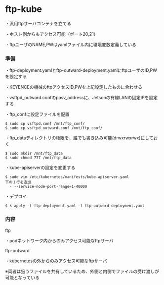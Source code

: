 # ftp-kube

・汎用ftpサーバコンテナを立てる

・ホスト側からもアクセス可能（ポート20,21）

・ftpユーザのNAME,PWはyamlファイル内に環境変数定義している

### 準備

・ftp-deployment.yamlとftp-outward-deployment.yamlにftpユーザのID,PWを設定する

・KEYENCEの機械のftpアクセスID,PWを上記設定したものに合わせる

・vsftpd_outward.confのpasv_addressに、Jetsonの有線LANの固定IPを設定する

・ftp_confに設定ファイルを配置

```
$ sudo cp vsftpd.conf /mnt/ftp_conf/
$ sudo cp vsftpd_outward.conf /mnt/ftp_conf/
```

・ftp_dataディレクトリの権限を、誰でも書き込み可能(drwxrwxrwx)にしておく

```
$ sudo mkdir /mnt/ftp_data
$ sudo chmod 777 /mnt/ftp_data
```

・kube-apiserverの設定を変更する

```
$ sudo vim /etc/kubernetes/manifests/kube-apiserver.yaml
下の１行を追加
  - --service-node-port-range=1-40000
```

・デプロイ

```
$ k apply -f ftp-deployment.yaml -f ftp-outward-deployment.yaml
```

### 内容

ftp

・podネットワーク内からのみアクセス可能なftpサーバ

ftp-outward

・kubernetesの外からのみアクセス可能なftpサーバ

※両者は扱うファイルを共有しているため、外側と内側でファイルの受け渡しが可能となっている
